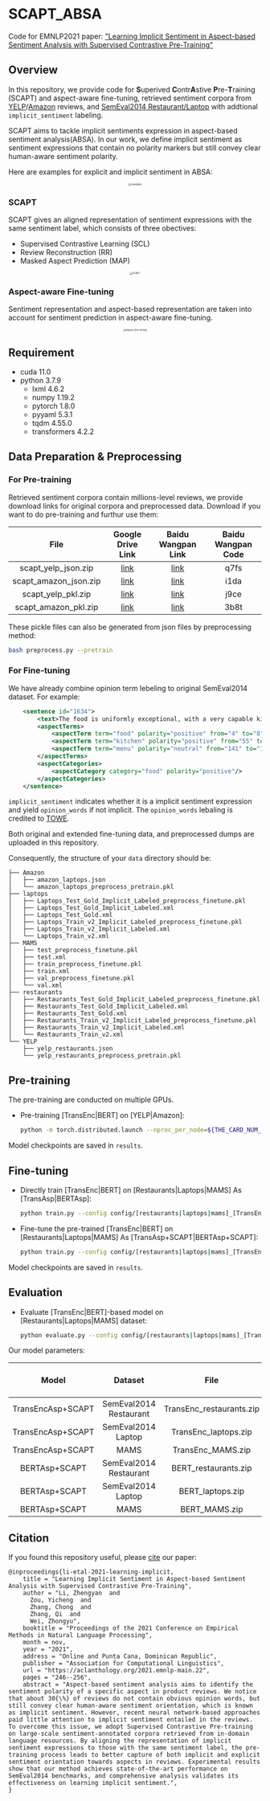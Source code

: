# SCAPT_ABSA

Code for EMNLP2021 paper: ["Learning Implicit Sentiment in Aspect-based Sentiment Analysis with Supervised Contrastive Pre-Training"](https://aclanthology.org/2021.emnlp-main.22.pdf)

## Overview

In this repository, we provide code for **S**uperived **C**ontr**A**stive **P**re-**T**raining (SCAPT) and aspect-aware fine-tuning, retrieved sentiment corpora from [YELP](https://www.yelp.com/dataset)/[Amazon](https://nijianmo.github.io/amazon/index.html) reviews, and [SemEval2014 Restaurant/Laptop](https://aclanthology.org/S14-2004.pdf) with addtional `implicit_sentiment` labeling.

SCAPT aims to tackle implicit sentiments expression in aspect-based sentiment analysis(ABSA).
In our work, we define implicit sentiment as sentiment expressions that contain no polarity markers but still convey clear human-aware sentiment polarity.

Here are examples for explicit and implicit sentiment in ABSA:

<div align="center"> <img src="https://i.loli.net/2021/11/11/RGt25qxK86YoPDc.png" alt="examples" style="zoom:33%;max-width: 80%;" /></div>

### SCAPT

SCAPT gives an aligned representation of sentiment expressions with the same sentiment label, which consists of three obectives:

- Supervised Contrastive Learning (SCL)
- Review Reconstruction (RR)
- Masked Aspect Prediction (MAP)

<div align="center"> <img src="https://i.loli.net/2021/11/11/AX4ovYxl5pIOb2F.png" alt="SCAPT" style="zoom:33%;max-width: 90%;" /></div>

### Aspect-aware Fine-tuning

Sentiment representation and aspect-based representation are taken into account for sentiment prediction in aspect-aware fine-tuning.

<div align="center"> <img src="https://i.loli.net/2021/11/11/9sDo8QCWKLy57wS.png" alt="Aspect_fine-tuning" style="zoom:33%;max-width: 90%;" /></div>

## Requirement

- cuda 11.0
- python 3.7.9
  - lxml 4.6.2
  - numpy 1.19.2
  - pytorch 1.8.0
  - pyyaml 5.3.1
  - tqdm 4.55.0
  - transformers 4.2.2

## Data Preparation & Preprocessing

### For Pre-training

Retrieved sentiment corpora contain millions-level reviews, we provide download links for original corpora and preprocessed data.
Download if you want to do pre-training and furthur use them:

| File | Google Drive Link | Baidu Wangpan Link | Baidu Wangpan Code |
| :--: | :--: | :--: | :--: |
| scapt_yelp_json.zip | [link](https://drive.google.com/file/d/1C8BKQoYy24UNt46jGFuZxpPRH09teidv/view?usp=sharing) | [link](https://pan.baidu.com/s/17aSn3l4KqkWxHnb1IwqOTw) | q7fs |
| scapt_amazon_json.zip | [link](https://drive.google.com/file/d/1Z0OtxDa3pZ9oYigFjHaA35dugbRJyOJi/view?usp=sharing) | [link](https://pan.baidu.com/s/1BqbhPP3EpM2ddX59ZJ4q5Q) | i1da |
| scapt_yelp_pkl.zip | [link](https://drive.google.com/file/d/14omB11atNl1k6G66Du74kH9Qy2_z5yZO/view?usp=sharing) | [link](https://pan.baidu.com/s/1IIQHTIsXjhNYDTXa3vHs0Q) | j9ce |
| scapt_amazon_pkl.zip | [link](https://drive.google.com/file/d/1Vwr3SN4nl0uC3rpt2O4hrd7DJ5jDG0U0/view?usp=sharing) | [link](https://pan.baidu.com/s/1ezhzs1Mmr0clL_7bJBgNyw) | 3b8t |

These pickle files can also be generated from json files by preprocessing method:

```bash
bash preprocess.py --pretrain
```

### For Fine-tuning

We have already combine opinion term lebeling to original SemEval2014 dataset. For example:

```xml
    <sentence id="1634">
        <text>The food is uniformly exceptional, with a very capable kitchen which will proudly whip up whatever you feel like eating, whether it's on the menu or not.</text>
        <aspectTerms>
            <aspectTerm term="food" polarity="positive" from="4" to="8" implicit_sentiment="False" opinion_words="exceptional"/>
            <aspectTerm term="kitchen" polarity="positive" from="55" to="62" implicit_sentiment="False" opinion_words="capable"/>
            <aspectTerm term="menu" polarity="neutral" from="141" to="145" implicit_sentiment="True"/>
        </aspectTerms>
        <aspectCategories>
            <aspectCategory category="food" polarity="positive"/>
        </aspectCategories>
    </sentence>
```

`implicit_sentiment` indicates whether it is a implicit sentiment expression and yield `opinion_words` if not implicit.
The `opinion_words` lebaling is credited to [TOWE](https://github.com/NJUNLP/TOWE).

Both original and extended fine-tuning data, and preprocessed dumps are uploaded in this repository.

Consequently, the structure of your `data` directory should be:

```plain
├── Amazon
│   ├── amazon_laptops.json
│   └── amazon_laptops_preprocess_pretrain.pkl
├── laptops
│   ├── Laptops_Test_Gold_Implicit_Labeled_preprocess_finetune.pkl
│   ├── Laptops_Test_Gold_Implicit_Labeled.xml
│   ├── Laptops_Test_Gold.xml
│   ├── Laptops_Train_v2_Implicit_Labeled_preprocess_finetune.pkl
│   ├── Laptops_Train_v2_Implicit_Labeled.xml
│   └── Laptops_Train_v2.xml
├── MAMS
│   ├── test_preprocess_finetune.pkl
│   ├── test.xml
│   ├── train_preprocess_finetune.pkl
│   ├── train.xml
│   ├── val_preprocess_finetune.pkl
│   └── val.xml
├── restaurants
│   ├── Restaurants_Test_Gold_Implicit_Labeled_preprocess_finetune.pkl
│   ├── Restaurants_Test_Gold_Implicit_Labeled.xml
│   ├── Restaurants_Test_Gold.xml
│   ├── Restaurants_Train_v2_Implicit_Labeled_preprocess_finetune.pkl
│   ├── Restaurants_Train_v2_Implicit_Labeled.xml
│   └── Restaurants_Train_v2.xml
└── YELP
    ├── yelp_restaurants.json
    └── yelp_restaurants_preprocess_pretrain.pkl
```

## Pre-training

The pre-training are conducted on multiple GPUs.

- Pre-training [TransEnc|BERT] on [YELP|Amazon]:
  
  ```bash
  python -m torch.distributed.launch --nproc_per_node=${THE_CARD_NUM_YOU_HAVE} multi_card_train.py --config config/[yelp|amazon]_[TransEnc|BERT]_pretrain.yml
  ```

Model checkpoints are saved in `results`.

## Fine-tuning

- Directly train [TransEnc|BERT] on [Restaurants|Laptops|MAMS] As [TransAsp|BERTAsp]:

  ```bash
  python train.py --config config/[restaurants|laptops|mams]_[TransEnc|BERT]_finetune.yml
  ```

- Fine-tune the pre-trained [TransEnc|BERT] on [Restaurants|Laptops|MAMS] As [TransAsp+SCAPT|BERTAsp+SCAPT]:

  ```bash
  python train.py --config config/[restaurants|laptops|mams]_[TransEnc|BERT]_finetune.yml --checkpoint PATH/TO/MODEL_CHECKPOINT
  ```

Model checkpoints are saved in `results`.

## Evaluation

- Evaluate [TransEnc|BERT]-based model on [Restaurants|Laptops|MAMS] dataset:

  ```bash
  python evaluate.py --config config/[restaurants|laptops|mams]_[TransEnc|BERT]_finetune.yml --checkpoint PATH/TO/MODEL_CHECKPOINT
  ```

Our model parameters:

| Model | Dataset | File | Google Drive Link | Baidu Wangpan Link | Baidu Wangpan Code |
| :--: | :--: | :--: | :--: | :--: | :--: |
| TransEncAsp+SCAPT | SemEval2014 Restaurant | TransEnc_restaurants.zip | [link](https://drive.google.com/file/d/1ytYNtTKDcLK5bl1iBh2DnlhRba7UA6mi/view?usp=sharing) | [link](https://pan.baidu.com/s/1QLd4NStgk6OOk9MPrcM9xA) | 5e5c |
| TransEncAsp+SCAPT | SemEval2014 Laptop | TransEnc_laptops.zip | [link](https://drive.google.com/file/d/1VnVvHcFdTx5605VudYOYXzvidTnr8qwH/view?usp=sharing) | [link](https://pan.baidu.com/s/1DXKuCRjIViPwvNHUDpPbcA) | 8amq |
| TransEncAsp+SCAPT | MAMS | TransEnc_MAMS.zip | [link](https://drive.google.com/file/d/1_tWiQMjtn1mmXf3cOveqHVG9XhajM0Fb/view?usp=sharing) | [link](https://pan.baidu.com/s/1XUAnQS0iuhCWHFiN_Atw8g) | bf2x |
| BERTAsp+SCAPT | SemEval2014 Restaurant | BERT_restaurants.zip | [link](https://drive.google.com/file/d/1UGaTSdmHeIoYmFeVTE8ROvR-OFAY5Uo9/view?usp=sharing) | [link](https://pan.baidu.com/s/142hzJAYwvwISJ3ky_LmTUg) | 1w2e |
| BERTAsp+SCAPT | SemEval2014 Laptop | BERT_laptops.zip | [link](https://drive.google.com/file/d/1ouePhdk41Fsp3Ht9MmOLlv0k3dJbPqUg/view?usp=sharing) | [link](https://pan.baidu.com/s/1dtOOI0d7E48GnjcbZ9ZCVA) | zhte |
| BERTAsp+SCAPT | MAMS | BERT_MAMS.zip | [link](https://drive.google.com/file/d/1fje7c_MTcpauKiXfvPG9XrYYN_Xz4FIR/view?usp=sharing) | [link](https://pan.baidu.com/s/1tR7jsllJ_pOddFLdItNEeg) | 1iva |

## Citation

If you found this repository useful, please [cite](https://aclanthology.org/2021.emnlp-main.22.bib) our paper:

```plain
@inproceedings{li-etal-2021-learning-implicit,
    title = "Learning Implicit Sentiment in Aspect-based Sentiment Analysis with Supervised Contrastive Pre-Training",
    author = "Li, Zhengyan  and
      Zou, Yicheng  and
      Zhang, Chong  and
      Zhang, Qi  and
      Wei, Zhongyu",
    booktitle = "Proceedings of the 2021 Conference on Empirical Methods in Natural Language Processing",
    month = nov,
    year = "2021",
    address = "Online and Punta Cana, Dominican Republic",
    publisher = "Association for Computational Linguistics",
    url = "https://aclanthology.org/2021.emnlp-main.22",
    pages = "246--256",
    abstract = "Aspect-based sentiment analysis aims to identify the sentiment polarity of a specific aspect in product reviews. We notice that about 30{\%} of reviews do not contain obvious opinion words, but still convey clear human-aware sentiment orientation, which is known as implicit sentiment. However, recent neural network-based approaches paid little attention to implicit sentiment entailed in the reviews. To overcome this issue, we adopt Supervised Contrastive Pre-training on large-scale sentiment-annotated corpora retrieved from in-domain language resources. By aligning the representation of implicit sentiment expressions to those with the same sentiment label, the pre-training process leads to better capture of both implicit and explicit sentiment orientation towards aspects in reviews. Experimental results show that our method achieves state-of-the-art performance on SemEval2014 benchmarks, and comprehensive analysis validates its effectiveness on learning implicit sentiment.",
}
```
